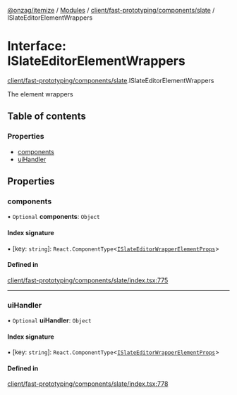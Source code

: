 [@onzag/itemize](../README.md) / [Modules](../modules.md) / [client/fast-prototyping/components/slate](../modules/client_fast_prototyping_components_slate.md) / ISlateEditorElementWrappers

# Interface: ISlateEditorElementWrappers

[client/fast-prototyping/components/slate](../modules/client_fast_prototyping_components_slate.md).ISlateEditorElementWrappers

The element wrappers

## Table of contents

### Properties

- [components](client_fast_prototyping_components_slate.ISlateEditorElementWrappers.md#components)
- [uiHandler](client_fast_prototyping_components_slate.ISlateEditorElementWrappers.md#uihandler)

## Properties

### components

• `Optional` **components**: `Object`

#### Index signature

▪ [key: `string`]: `React.ComponentType`\<[`ISlateEditorWrapperElementProps`](client_fast_prototyping_components_slate.ISlateEditorWrapperElementProps.md)\>

#### Defined in

[client/fast-prototyping/components/slate/index.tsx:775](https://github.com/onzag/itemize/blob/59702dd5/client/fast-prototyping/components/slate/index.tsx#L775)

___

### uiHandler

• `Optional` **uiHandler**: `Object`

#### Index signature

▪ [key: `string`]: `React.ComponentType`\<[`ISlateEditorWrapperElementProps`](client_fast_prototyping_components_slate.ISlateEditorWrapperElementProps.md)\>

#### Defined in

[client/fast-prototyping/components/slate/index.tsx:778](https://github.com/onzag/itemize/blob/59702dd5/client/fast-prototyping/components/slate/index.tsx#L778)
